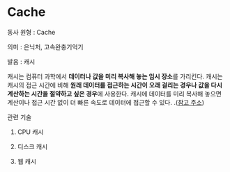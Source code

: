 



# Cache

동사 원형 : Cache

의미  : 은닉처, 고속완충기억기

발음 : 캐시

캐시는 컴퓨터 과학에서 **데이터나 값을 미리 복사해 놓는 임시 장소**를 가리킨다. 캐시는 캐시의 접근 시간에 비해 **원래 데이터를 접근하는 시간이 오래 걸리는 경우나 값을 다시 계산하는 시간을 절약하고 싶은 경우**에 사용한다. 캐시에 데이터를 미리 복사해 놓으면 계산이나 접근 시간 없이 더 빠른 속도로 데이터에 접근할 수 있다.
.([참고 주소](https://dl.acm.org/doi/10.1145/3195836.3195861))

관련 기술
1. CPU 캐시

2. 디스크 캐시

3. 웹 캐시
